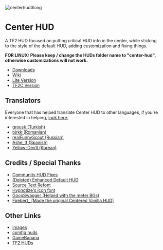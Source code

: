![centerhud3long](https://github.com/RoseyLemonz/center-hud/assets/97610612/fe6e4ca8-e06e-4940-9ef7-aa191a214106) 
  <h1>Center HUD</h1>
  A TF2 HUD focused on putting critical HUD info in the center, while sticking to the style of the default HUD, adding customization and fixing things.
  
  <b>FOR LINUX: Please keep / change the HUDs folder name to "center-hud", otherwise customizations will not work.</b>
  
  - <a href="https://github.com/RoseyLemonz/center-hud/releases">Downloads</a>
  - <a href="https://github.com/RoseyLemonz/center-hud/wiki">Wiki</a>
  - <a href="https://github.com/RoseyLemonz/center-hud/tree/lite">Lite Version</a>
  - <a href="https://github.com/RoseyLemonz/center-hud/tree/tf2c">TF2C Version</a>
  
  <h2>Translators</h2>
  
  Everyone that has helped translate Center HUD to other languages, if you're interested in helping, <a href="https://github.com/RoseyLemonz/center-hud/wiki/Translating">look here.</a>
  
  - <a href="https://github.com/grousk">grousk (Turkish)</a>
  - <a href="https://steamcommunity.com/id/bambambambrrrbrrrboopboop/">bjrkk (Romanian)</a>
  - <a href="https://github.com/realFunnyScout">realFunnyScout (Russian)</a>
  - <a href="https://gamebanana.com/members/1932153">Ashe_tf (Spanish)</a>
  - <a href="https://github.com/Yellow-Dev1l">Yellow-Dev1l (Korean)</a>
  
  <h2>Credits / Special Thanks</h2>
  
  - <a href="https://github.com/CriticalFlaw/TF2HUD.Fixes">Community HUD Fixes</a>
  - <a href="https://gamebanana.com/mods/385807">(Deleted) Enhanced Default HUD</a>
  - <a href="https://gamebanana.com/mods/314848">Source Text Refont</a>
  - <a href="https://github.com/Hypnootize/TF2-HUD-Icons">Hypnotize's icon font</a>
  - <a href="https://gamebanana.com/members/1672887">GoopSwagger (Helped with the meter BGs)</a>
  - <a href="https://gamebanana.com/members/1767717">Firebert_ (Made the original Centered Vanilla HUD)</a>
  
  <h2>Other Links</h2>
  
  - <a href="https://imgur.com/a/NLdQS6O">Images</a>
  - <a href="https://comfig.app/huds/page/center-hud/">comfig huds</a>
  - <a href="https://gamebanana.com/mods/485626">GameBanana</a>
  - <a href="https://tf2huds.dev/hud/Center-Hud">TF2 HUDs</a>
